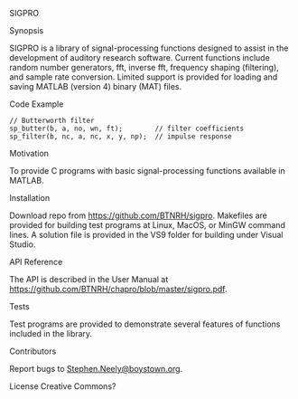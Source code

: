 SIGPRO

Synopsis

SIGPRO is a library of signal-processing functions designed to assist in the development of auditory research software. Current functions include random number generators, fft, inverse fft, frequency shaping (filtering), and sample rate conversion. Limited support is provided for loading and saving MATLAB (version 4) binary (MAT) files. 

Code Example

    // Butterworth filter
    sp_butter(b, a, no, wn, ft);        // filter coefficients
    sp_filter(b, nc, a, nc, x, y, np);  // impulse response

Motivation

To provide C programs with basic signal-processing functions available in MATLAB.

Installation

Download repo from https://github.com/BTNRH/sigpro. Makefiles are provided for building test programs at Linux, MacOS, or MinGW command lines. A solution file is provided in the VS9 folder for building under Visual Studio.

API Reference

The API is described in the User Manual at https://github.com/BTNRH/chapro/blob/master/sigpro.pdf.

Tests

Test programs are provided to demonstrate several features of functions included in the library.

Contributors

Report bugs to Stephen.Neely@boystown.org.

License
Creative Commons?

